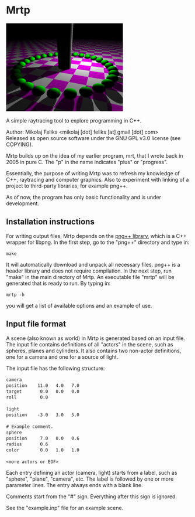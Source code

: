 # Mrtp
<img src="./sample.png" alt="Sample image" width="320" />


A simple raytracing tool to explore programming in C++.

Author: Mikolaj Feliks <mikolaj [dot] feliks [at] gmail [dot] com><br>
Released as open source software under the GNU GPL v3.0 license (see COPYING).

Mrtp builds up on the idea of my earlier program, mrt, 
that I wrote back in 2005 in pure C. The "p" in the name indicates 
"plus" or "progress".

Essentially, the purpose of writing Mrtp was to refresh my knowledge 
of C++, raytracing and computer graphics. Also to experiment with 
linking of a project to third-party libraries, for example png++.

As of now, the program has only basic functionality and is under
development.


## Installation instructions

For writing output files, Mrtp depends on the 
[png++ library](http://www.nongnu.org/pngpp/), which is a C++ wrapper 
for libpng. In the first step, go to the "png++" directory and type in:

```
make
```

It will automatically download and unpack all necessary files. png++ 
is a header library and does not require compilation. In the next
step, run "make" in the main directory of Mrtp. An executable 
file "mrtp" will be generated that is ready to run. By typing in:

```
mrtp -h
```

you will get a list of available options and an example of use.


## Input file format

A scene (also known as world) in Mrtp is generated based on an input
file. The input file contains definitions of all "actors" in the scene, 
such as spheres, planes and cylinders. It also contains two non-actor 
definitions, one for a camera and one for a source of light.

The input file has the following structure:

```
camera
position    11.0   4.0   7.0
target       0.0   0.0   0.0
roll         0.0
            
light       
position    -3.0   3.0   5.0
            
# Example comment.
sphere      
position     7.0   0.0   0.6
radius       0.6
color        0.0   1.0   1.0

<more actors or EOF>
```

Each entry defining an actor (camera, light) starts from a label,
such as "sphere", "plane", "camera", etc. The label is followed by 
one or more parameter lines. The entry always ends with 
a blank line.

Comments start from the "#" sign. Everything after this sign 
is ignored.

See the "example.inp" file for an example scene.
